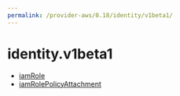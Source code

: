 ```yaml
---
permalink: /provider-aws/0.18/identity/v1beta1/
---
```


# identity.v1beta1



* [iamRole](iamRole.md)
* [iamRolePolicyAttachment](iamRolePolicyAttachment.md)